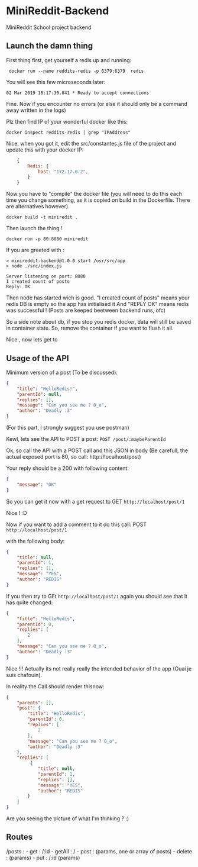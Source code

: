# MiniReddit-Backend
MiniReddit School project backend

## Launch the damn thing
First thing first, get yourself a redis up and running:
```shell
 docker run --name reddits-redis -p 6379:6379  redis
```

You will see this few microseconds later:
```
02 Mar 2019 18:17:30.841 * Ready to accept connections
```

Fine. Now if you encounter no errors (or else it should only be a command away written in the logs)

Plz then find IP of your wonderful docker like this:
```shell
docker inspect reddits-redis | grep "IPAddress"
```

Nice, when you got it, edit the src/constantes.js file of the project and update this with your docker IP:
```javascript
    { 
        Redis: {
            host: "172.17.0.2",
        }
    }
```

Now you have to "compile" the docker file (you will need to do this each time you change something,
as it is copied on build in the Dockerfile. There are alternatives however).

```shell
docker build -t miniredit .
``` 

Then launch the thing !
```shell
docker run -p 80:8080 miniredit 
```

If you are greeted with :
```shell 
> minireddit-backend@1.0.0 start /usr/src/app
> node ./src/index.js

Server listening on port: 8080
I created count of posts
Reply: OK
```

Then node has started wich is good. "I created count of posts" means your redis DB is empty so the app has initialised it
And "REPLY OK" means redis was successful ! (Posts are keeped beetween backend runs, ofc)

So a side note about db, if you stop you redis docker, data will still be saved in container state. So, remove the container if you want to flush it all.

Nice , now lets get to 
## Usage of the API 

Minimum version of a post (To be discussed):
```json
{
	"title": "HelloRedis!",
	"parentId": null,
	"replies": [],
	"message": "Can you see me ? O_o",
	"author": "Deadly :3"
}
```

(For this part, I strongly suggest you use postman)

Kewl, lets see the API to POST a post:
```POST /post/:maybeParentId```

Ok, so call the API with a POST call and this JSON in body (Be carefull, the actual exposed port is 80, so call: http://localhost/post)

Your reply should be a 200 with following content:
```json 
{
    "message": "OK"
}
```

So you can get it now with a get request to GET ``http://localhost/post/1``

Nice ! :D

Now if you want to add a comment to it do this call:
POST ``http://localhost/post/1``

with the following body:
```json 
{
	"title": null,
	"parentId": 1,
	"replies": [],
	"message": "YES",
	"author": "REDIS"
}
```

If you then try to GEt ``http://localhost/post/1`` again you should see that it has quite changed:

```json
{
    "title": "HelloRedis",
    "parentId": 0,
    "replies": [
        2
    ],
    "message": "Can you see me ? O_o",
    "author": "Deadly :3"
}
```

Nice !!!
Actually its not really really the intended behavior of the app (Ouai je suis chafouin).

In reality the Call should render thisnow:
```json
{
    "parents": [],
    "post": {
        "title": "HelloRedis",
        "parentId": 0,
        "replies": [
            2
        ],
        "message": "Can you see me ? O_o",
        "author": "Deadly :3"
    },
    "replies": [
         {
            "title": null,
            "parentId": 1,
            "replies": [],
            "message": "YES",
            "author": "REDIS"
        }     
    ]
}
```

Are you seeing the picture of what I'm thinking ? :)
## Routes

/posts : 
    - get : /:id
    - getAll : /
    - post : (params, one or array of posts)
    - delete : (params)
    - put : /:id (params)